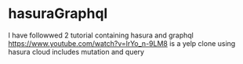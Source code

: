 # hasuraGraphql
I have followwed 2 tutorial containing hasura and graphql
https://www.youtube.com/watch?v=lrYo_n-9LM8
is a yelp clone using hasura cloud includes mutation and query

